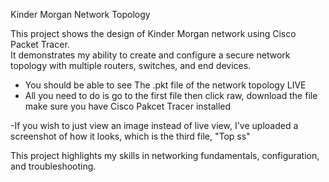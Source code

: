 Kinder Morgan Network Topology 

This project shows the design of Kinder Morgan network using Cisco Packet Tracer.  
It demonstrates my ability to create and configure a secure network topology with multiple routers, switches, and end devices.

- You should be able to see The .pkt file of the network topology LIVE 
- All you need to do is go to the first file then click raw, download the file make sure you have Cisco Pakcet Tracer installed

-If you wish to just view an image instead of live view, I've uploaded a screenshot of how it looks, which is the third file, "Top ss" 

This project highlights my skills in networking fundamentals, configuration, and troubleshooting.
